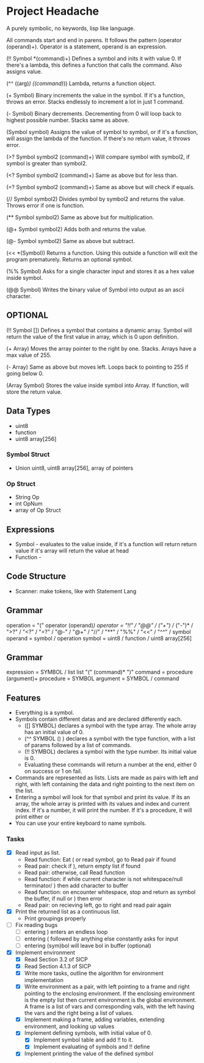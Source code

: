 # Project Headache

A purely symbolic, no keywords, lisp like language.

All commands start and end in parens. It follows the pattern (operator (operand)+). Operator is a statement, operand is an expression.

(!! Symbol *(command)+) Defines a symbol and inits it with value 0. If there's a lambda, this defines a function that calls the command. Also assigns value.

(^^ ((arg)*) ((command)*)) Lambda, returns a function object.

(+ Symbol) Binary increments the value in the symbol. If it's a function, throws an error. Stacks endlessly to increment a lot in just 1 command.

(- Symbol) Binary decrements. Decrementing from 0 will loop back to highest possible number. Stacks same as above.

(Symbol symbol) Assigns the value of symbol to symbol, or if it's a function, will assign the lambda of the function. If there's no return value, it throws error.

(>? Symbol symbol2 (command)+) Will compare symbol with symbol2, if symbol is greater than symbol2.

(<? Symbol symbol2 (command)+) Same as above but for less than.

(=? Symbol symbol2 (command)+) Same as above but will check if equals.

(// Symbol symbol2) Divides symbol by symbol2 and returns the value. Throws error if one is function.

(** Symbol symbol2) Same as above but for multiplication.

(@+ Symbol symbol2) Adds both and returns the value.

(@- Symbol symbol2) Same as above but subtract.

(<< *(Symbol)) Returns a function. Using this outside a function will exit the program prematurely. Returns an optional symbol.

(%% Symbol) Asks for a single character input and stores it as a hex value inside symbol.

(@@ Symbol) Writes the binary value of Symbol into output as an ascii character.

## OPTIONAL

(!! Symbol []) Defines a symbol that contains a dynamic array. Symbol will return the value of the first value in array, which is 0 upon definition.

(+ Array) Moves the array pointer to the right by one. Stacks. Arrays have a max value of 255.

(- Array) Same as above but moves left. Loops back to pointing to 255 if going below 0.

(Array Symbol) Stores the value inside symbol into Array. If function, will store the return value.

## Data Types
  - uint8
  - function
  - uint8 array[256]

### Symbol Struct
  - Union uint8, uint8 array[256], array of pointers

### Op Struct
  - String Op
  - int OpNum
  - array of Op Struct

## Expressions
  - Symbol - evaluates to the value inside, if it's a function will return return value if it's array will return the value at head
  - Function -

## Code Structure
  - Scanner: make tokens, like with Statement Lang

## Grammar

operation = "(" operator (operand)*)
operator = "!!" / "@@" / ("+")* / ("-")* / ">?" / "<?" / "=?" / "@-" / "@+" / "//" / "**" / "%%" / "<<" / "^^" / symbol
operand = symbol / operation
symbol = uint8 / function / uint8 array[256]

## Grammar

expression = SYMBOL / list
list "(" (command)* ")"
command = procedure (argument)+
procedure = SYMBOL
argument = SYMBOL / command

## Features
- Everything is a symbol.
- Symbols contain different datas and are declared differently each.
    - ([] SYMBOL) declares a symbol with the type array. The whole array has an initial value of 0.
    - (^^ SYMBOL (<params>) <body>) declares a symbol with the type function, with a list of params followed by a list of commands.
    - (!! SYMBOL) declares a symbol with the type number. Its initial value is 0.
    - Evaluating these commands will return a number at the end, either 0 on success or 1 on fail.
- Commands are represented as lists. Lists are made as pairs with left and right, with left containing the data and right pointing to the next item on the list.
- Entering a symbol will look for that symbol and print its value. If its an array, the whole array is printed with its values and index and current index. If it's a number, it will print the number. If it's a procedure, it will print either <primitive proc> or <compound proc>
- You can use your entire keyboard to name symbols.

### Tasks
- [x] Read input as list.
    - Read function: Eat ( or read symbol, go to Read pair if found
    - Read pair: check if ), return empty list if found
    - Read pair: otherwise, call Read function
    - Read function: if while current character is not whitespace/null terminator/ ) then add character to buffer
    - Read function: on encounter whitespace, stop and return as symbol the buffer, if null or ) then error
    - Read pair: on recieving left, go to right and read pair again
- [x] Print the returned list as a continuous list.
    - Print groupings properly
- [ ] Fix reading bugs
    - [ ] entering ) enters an endless loop
    - [ ] entering ( followed by anything else constantly asks for input
    - [ ] entering (sym)bol will leave bol in buffer (optional)
- [x] Implement environment
    - [x] Read Section 3.2 of SICP
    - [x] Read Section 4.1.3 of SICP
    - [x] Write more tasks, outline the algorithm for environment implementation
    - [x] Write environment as a pair, with left pointing to a frame and right pointing to the enclosing environment. If the enclosing environment is the empty list then current environment is the global environment. A frame is a list of vars and corresponding vals, with the left having the vars and the right being a list of values.
    - [x] Implement making a frame, adding variables, extending environment, and looking up values
    - [x] Implement defining symbols, with initial value of 0.
        - [x] Implement symbol table and add !! to it.
        - [x] Implement evaluating of symbols and !! define
    - [x] Implement printing the value of the defined symbol
